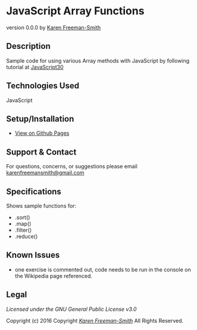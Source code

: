 # JavaScript Array Functions
version 0.0.0
by [Karen Freeman-Smith](https://karenfreemansmith.github.io)

## Description
Sample code for using various Array methods with JavaScript by following tutorial at [JavaScript30](https://github.com/wesbos/JavaScript30)

## Technologies Used
JavaScript

## Setup/Installation
* [View on Github Pages](https://karenfreemansmith.github.io/JS30-Day04-JSArrays)

## Support & Contact
For questions, concerns, or suggestions please email karenfreemansmith@gmail.com

## Specifications
Shows sample functions for:
* .sort()
* .map()
* .filter()
* .reduce()

## Known Issues
* one exercise is commented out, code needs to be run in the console on the Wikipedia page referenced.

## Legal
*Licensed under the GNU General Public License v3.0*

Copyright (c) 2016 Copyright _[Karen Freeman-Smith](https://karenfreemansmith.github.io)_ All Rights Reserved.
